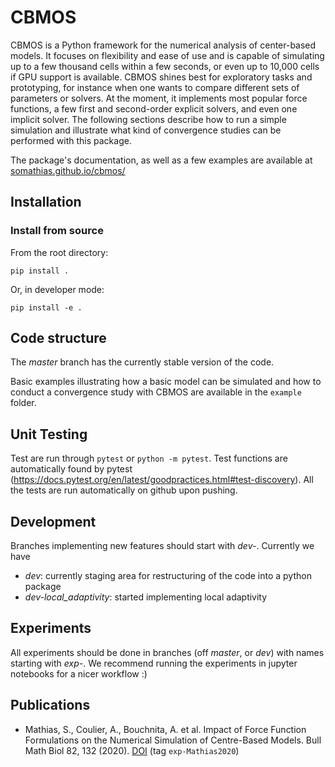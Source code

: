 # CBMOS

CBMOS is a Python framework for the numerical analysis of center-based models.
It focuses on flexibility and ease of use and is capable of simulating up to a
few thousand cells within a few seconds, or even up to 10,000 cells if GPU
support is available. CBMOS shines best for exploratory tasks and prototyping,
for instance when one wants to compare different sets of parameters or solvers.
At the moment, it implements most popular force functions, a few first and
second-order explicit solvers, and even one implicit solver. The following
sections describe how to run a simple simulation and illustrate what kind of
convergence studies can be performed with this package.

The package's documentation, as well as a few examples are available at
[somathias.github.io/cbmos/](https://somathias.github.io/cbmos/)

## Installation
### Install from source
From the root directory:
```
pip install .
```

Or, in developer mode:
```
pip install -e .
```

## Code structure

The *master* branch has the currently stable version of the code.

Basic examples illustrating how a basic model can be simulated and how to conduct a convergence study with CBMOS are available in the `example` folder.

## Unit Testing
Test are run through `pytest` or `python -m pytest`. Test functions are
automatically found by pytest (https://docs.pytest.org/en/latest/goodpractices.html#test-discovery). All the tests are run automatically on github upon pushing.

## Development 

Branches implementing new features should start with *dev-*. Currently we have 

 - *dev*: currently staging area for restructuring of the code into a python package
 - *dev-local_adaptivity*: started implementing local adaptivity

## Experiments

All experiments should be done in branches (off *master*, or *dev*) with names starting with *exp-*. We recommend running the experiments in jupyter notebooks for a nicer workflow :)

## Publications

- Mathias, S., Coulier, A., Bouchnita, A. et al. Impact of Force Function
  Formulations on the Numerical Simulation of Centre-Based Models. Bull Math
  Biol 82, 132 (2020). [DOI](https://doi.org/10.1007/s11538-020-00810-2) (tag `exp-Mathias2020`)
